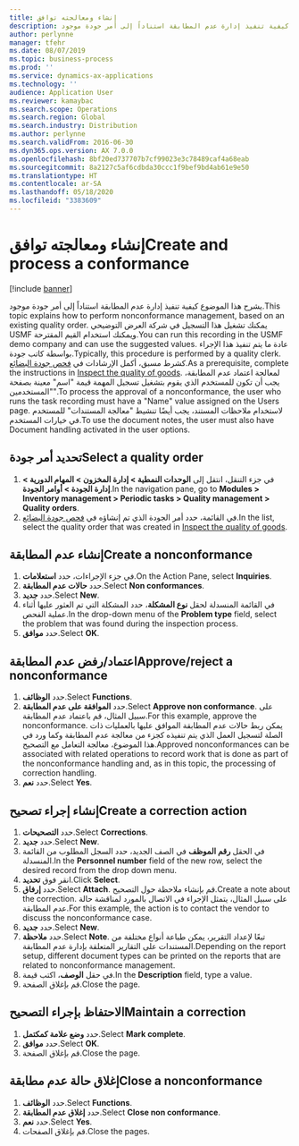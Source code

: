 ```yaml
---
title: إنشاء ومعالجته توافق
description: يشرح هذا الموضوع كيفية تنفيذ إدارة عدم المطابقة استناداً إلى أمر جودة موجود.
author: perlynne
manager: tfehr
ms.date: 08/07/2019
ms.topic: business-process
ms.prod: ''
ms.service: dynamics-ax-applications
ms.technology: ''
audience: Application User
ms.reviewer: kamaybac
ms.search.scope: Operations
ms.search.region: Global
ms.search.industry: Distribution
ms.author: perlynne
ms.search.validFrom: 2016-06-30
ms.dyn365.ops.version: AX 7.0.0
ms.openlocfilehash: 8bf20ed737707b7cf99023e3c78489caf4a68eab
ms.sourcegitcommit: 8a2127c5af6cdbda30ccc1f9bef9bd4ab61e9e50
ms.translationtype: HT
ms.contentlocale: ar-SA
ms.lasthandoff: 05/18/2020
ms.locfileid: "3383609"
---
```

# <a name="create-and-process-a-conformance"></a><span data-ttu-id="af0cb-103">إنشاء ومعالجته توافق</span><span class="sxs-lookup"><span data-stu-id="af0cb-103">Create and process a conformance</span></span>

[!include [banner](../../includes/banner.md)]

<span data-ttu-id="af0cb-104">يشرح هذا الموضوع كيفية تنفيذ إدارة عدم المطابقة استناداً إلى أمر جودة موجود.</span><span class="sxs-lookup"><span data-stu-id="af0cb-104">This topic explains how to perform nonconformance management, based on an existing quality order.</span></span> <span data-ttu-id="af0cb-105">يمكنك تشغيل هذا التسجيل في شركة العرض التوضيحي USMF ويمكنك استخدام القيم المقترحة.</span><span class="sxs-lookup"><span data-stu-id="af0cb-105">You can run this recording in the USMF demo company and can use the suggested values.</span></span> <span data-ttu-id="af0cb-106">عادة ما يتم تنفيذ هذا الإجراء بواسطة كاتب جودة.</span><span class="sxs-lookup"><span data-stu-id="af0cb-106">Typically, this procedure is performed by a quality clerk.</span></span>  <span data-ttu-id="af0cb-107">كشرط مسبق، أكمل الإرشادات في [فحص جودة البضائع‬](https://github.com/MicrosoftDocs/Dynamics-365-Operations/blob/master/articles/supply-chain/inventory/tasks/inspect-quality-goods.md).</span><span class="sxs-lookup"><span data-stu-id="af0cb-107">As a prerequisite, complete the instructions in [Inspect the quality of goods](https://github.com/MicrosoftDocs/Dynamics-365-Operations/blob/master/articles/supply-chain/inventory/tasks/inspect-quality-goods.md).</span></span> <span data-ttu-id="af0cb-108">لمعالجة اعتماد عدم المطابقة، يجب أن تكون للمستخدم الذي يقوم بتشغيل تسجيل المهمة قيمة "اسم" معينة بصفحة "المستخدمين".</span><span class="sxs-lookup"><span data-stu-id="af0cb-108">To process the approval of a nonconformance, the user who runs the task recording must have a "Name" value assigned on the Users page.</span></span> <span data-ttu-id="af0cb-109">لاستخدام ملاحظات المستند، يجب أيضًا تنشيط "معالجة المستندات" للمستخدم في خيارات المستخدم.</span><span class="sxs-lookup"><span data-stu-id="af0cb-109">To use the document notes, the user must also have Document handling activated in the user options.</span></span>


## <a name="select-a-quality-order"></a><span data-ttu-id="af0cb-110">تحديد أمر جودة</span><span class="sxs-lookup"><span data-stu-id="af0cb-110">Select a quality order</span></span>
1. <span data-ttu-id="af0cb-111">في جزء التنقل، انتقل إلى **الوحدات النمطية >‬ ‏‫إدارة المخزون > المهام الدورية‬ > إدارة الجودة > أوامر الجودة**.</span><span class="sxs-lookup"><span data-stu-id="af0cb-111">In the navigation pane, go to **Modules > Inventory management > Periodic tasks > Quality management > Quality orders**.</span></span>
2. <span data-ttu-id="af0cb-112">في القائمة، حدد أمر الجودة الذي تم إنشاؤه في [فحص جودة البضائع](https://github.com/MicrosoftDocs/Dynamics-365-Operations/blob/master/articles/supply-chain/inventory/tasks/inspect-quality-goods.md).</span><span class="sxs-lookup"><span data-stu-id="af0cb-112">In the list, select the quality order that was created in [Inspect the quality of goods](https://github.com/MicrosoftDocs/Dynamics-365-Operations/blob/master/articles/supply-chain/inventory/tasks/inspect-quality-goods.md).</span></span>  

## <a name="create-a-nonconformance"></a><span data-ttu-id="af0cb-113">إنشاء عدم المطابقة</span><span class="sxs-lookup"><span data-stu-id="af0cb-113">Create a nonconformance</span></span>
1. <span data-ttu-id="af0cb-114">في جزء الإجراءات، حدد **استعلامات**.</span><span class="sxs-lookup"><span data-stu-id="af0cb-114">On the Action Pane, select **Inquiries**.</span></span>
2. <span data-ttu-id="af0cb-115">حدد **حالات عدم المطابقة**.</span><span class="sxs-lookup"><span data-stu-id="af0cb-115">Select **Non conformances**.</span></span>
3. <span data-ttu-id="af0cb-116">حدد **جديد**.</span><span class="sxs-lookup"><span data-stu-id="af0cb-116">Select **New**.</span></span>
4. <span data-ttu-id="af0cb-117">في القائمة المنسدلة لحقل **نوع المشكلة**، حدد المشكلة التي تم العثور عليها أثناء عملية الفحص.</span><span class="sxs-lookup"><span data-stu-id="af0cb-117">In the drop-down menu of the **Problem type** field, select the problem that was found during the inspection process.</span></span>  
5. <span data-ttu-id="af0cb-118">حدد **موافق**.</span><span class="sxs-lookup"><span data-stu-id="af0cb-118">Select **OK**.</span></span>

## <a name="approvereject-a-nonconformance"></a><span data-ttu-id="af0cb-119">اعتماد/رفض عدم المطابقة</span><span class="sxs-lookup"><span data-stu-id="af0cb-119">Approve/reject a nonconformance</span></span>
1. <span data-ttu-id="af0cb-120">حدد **الوظائف**.</span><span class="sxs-lookup"><span data-stu-id="af0cb-120">Select **Functions**.</span></span>
2. <span data-ttu-id="af0cb-121">حدد **الموافقة على عدم المطابقة**.</span><span class="sxs-lookup"><span data-stu-id="af0cb-121">Select **Approve non conformance**.</span></span> <span data-ttu-id="af0cb-122">على سبيل المثال، قم باعتماد عدم المطابقة.</span><span class="sxs-lookup"><span data-stu-id="af0cb-122">For this example, approve the nonconformance.</span></span> <span data-ttu-id="af0cb-123">يمكن ربط حالات عدم المطابقة الموافق عليها بالعمليات ذات الصلة لتسجيل العمل الذي يتم تنفيذه كجزء من معالجة عدم المطابقة وكما ورد في هذا الموضوع، معالجة التعامل مع التصحيح.</span><span class="sxs-lookup"><span data-stu-id="af0cb-123">Approved nonconformances can be associated with related operations to record work that is done as part of the nonconformance handling and, as in this topic, the processing of correction handling.</span></span>  
3. <span data-ttu-id="af0cb-124">حدد **نعم**.</span><span class="sxs-lookup"><span data-stu-id="af0cb-124">Select **Yes**.</span></span>

## <a name="create-a-correction-action"></a><span data-ttu-id="af0cb-125">إنشاء إجراء تصحيح</span><span class="sxs-lookup"><span data-stu-id="af0cb-125">Create a correction action</span></span>
1. <span data-ttu-id="af0cb-126">حدد **التصحيحات**.</span><span class="sxs-lookup"><span data-stu-id="af0cb-126">Select **Corrections**.</span></span>
2. <span data-ttu-id="af0cb-127">حدد **جديد**.</span><span class="sxs-lookup"><span data-stu-id="af0cb-127">Select **New**.</span></span>
3. <span data-ttu-id="af0cb-128">في الحقل **رقم الموظف‬** في الصف الجديد، حدد السجل المطلوب من القائمة المنسدلة.</span><span class="sxs-lookup"><span data-stu-id="af0cb-128">In the **Personnel number** field of the new row, select the desired record from the drop down menu.</span></span>
4. <span data-ttu-id="af0cb-129">انقر فوق **تحديد**.</span><span class="sxs-lookup"><span data-stu-id="af0cb-129">Click **Select**.</span></span>
5. <span data-ttu-id="af0cb-130">حدد **إرفاق**.</span><span class="sxs-lookup"><span data-stu-id="af0cb-130">Select **Attach**.</span></span> <span data-ttu-id="af0cb-131">قم بإنشاء ملاحظة حول التصحيح.</span><span class="sxs-lookup"><span data-stu-id="af0cb-131">Create a note about the correction.</span></span> <span data-ttu-id="af0cb-132">على سبيل المثال، يتمثل الإجراء في الاتصال بالمورد لمناقشة حالة عدم المطابقة.</span><span class="sxs-lookup"><span data-stu-id="af0cb-132">For this example, the action is to contact the vendor to discuss the nonconformance case.</span></span>  
6. <span data-ttu-id="af0cb-133">حدد **جديد**.</span><span class="sxs-lookup"><span data-stu-id="af0cb-133">Select **New**.</span></span>
7. <span data-ttu-id="af0cb-134">حدد **ملاحظة**.</span><span class="sxs-lookup"><span data-stu-id="af0cb-134">Select **Note**.</span></span> <span data-ttu-id="af0cb-135">تبعًا لإعداد التقرير، يمكن طباعة أنواع مختلفة من المستندات على التقارير المتعلقة بإدارة عدم المطابقة.</span><span class="sxs-lookup"><span data-stu-id="af0cb-135">Depending on the report setup, different document types can be printed on the reports that are related to nonconformance management.</span></span>  
8. <span data-ttu-id="af0cb-136">في حقل **الوصف**، اكتب قيمة.</span><span class="sxs-lookup"><span data-stu-id="af0cb-136">In the **Description** field, type a value.</span></span>
9. <span data-ttu-id="af0cb-137">قم بإغلاق الصفحة.</span><span class="sxs-lookup"><span data-stu-id="af0cb-137">Close the page.</span></span>

## <a name="maintain-a-correction"></a><span data-ttu-id="af0cb-138">الاحتفاظ بإجراء التصحيح</span><span class="sxs-lookup"><span data-stu-id="af0cb-138">Maintain a correction</span></span>
1. <span data-ttu-id="af0cb-139">حدد **وضع علامة كمكتمل**.</span><span class="sxs-lookup"><span data-stu-id="af0cb-139">Select **Mark complete**.</span></span>
2. <span data-ttu-id="af0cb-140">حدد **موافق**.</span><span class="sxs-lookup"><span data-stu-id="af0cb-140">Select **OK**.</span></span>
3. <span data-ttu-id="af0cb-141">قم بإغلاق الصفحة.</span><span class="sxs-lookup"><span data-stu-id="af0cb-141">Close the page.</span></span>

## <a name="close-a-nonconformance"></a><span data-ttu-id="af0cb-142">إغلاق حالة عدم مطابقة</span><span class="sxs-lookup"><span data-stu-id="af0cb-142">Close a nonconformance</span></span>
1. <span data-ttu-id="af0cb-143">حدد **الوظائف**.</span><span class="sxs-lookup"><span data-stu-id="af0cb-143">Select **Functions**.</span></span>
2. <span data-ttu-id="af0cb-144">حدد **إغلاق عدم المطابقة**.</span><span class="sxs-lookup"><span data-stu-id="af0cb-144">Select **Close non conformance**.</span></span>
3. <span data-ttu-id="af0cb-145">حدد **نعم**.</span><span class="sxs-lookup"><span data-stu-id="af0cb-145">Select **Yes**.</span></span>
4. <span data-ttu-id="af0cb-146">قم بإغلاق الصفحات.</span><span class="sxs-lookup"><span data-stu-id="af0cb-146">Close the pages.</span></span>
